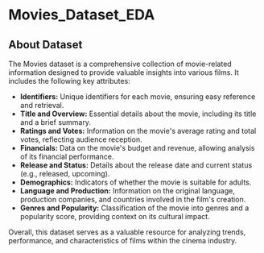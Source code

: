 # Movies_Dataset_EDA
## **About Dataset**
The Movies dataset is a comprehensive collection of movie-related information designed to provide valuable insights into various films. It includes the following key attributes:

- **Identifiers:** Unique identifiers for each movie, ensuring easy reference and retrieval.
- **Title and Overview:** Essential details about the movie, including its title and a brief summary.
- **Ratings and Votes:** Information on the movie's average rating and total votes, reflecting audience reception.
- **Financials:** Data on the movie's budget and revenue, allowing analysis of its financial performance.
- **Release and Status:** Details about the release date and current status (e.g., released, upcoming).
- **Demographics:** Indicators of whether the movie is suitable for adults.
- **Language and Production:** Information on the original language, production companies, and countries involved in the film's creation.
- **Genres and Popularity:** Classification of the movie into genres and a popularity score, providing context on its cultural impact.

Overall, this dataset serves as a valuable resource for analyzing trends, performance, and characteristics of films within the cinema industry.
